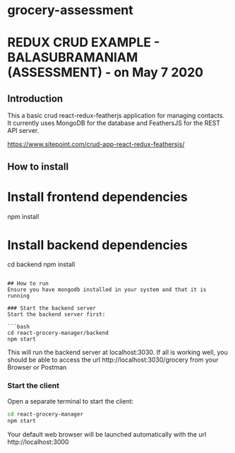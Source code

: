 # grocery-assessment

# REDUX CRUD EXAMPLE - BALASUBRAMANIAM (ASSESSMENT) - on May 7 2020 


## Introduction

This a basic crud react-redux-featherjs application for managing contacts. It currently uses MongoDB for the database and FeathersJS for the REST API server.

https://www.sitepoint.com/crud-app-react-redux-feathersjs/

##  How to install

# Install frontend dependencies
npm install

# Install backend dependencies
cd backend
npm install
```

## How to run
Ensure you have mongodb installed in your system and that it is running

### Start the backend server
Start the backend server first:

```bash
cd react-grocery-manager/backend
npm start
```
This will run the backend server at localhost:3030. If all is working well, you should be able to access the url http://localhost:3030/grocery from your Browser or Postman

### Start the client
Open a separate terminal to start the client:

```bash
cd react-grocery-manager
npm start
```

Your default web browser will be launched automatically with the url http://localhost:3000

